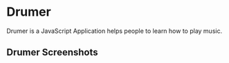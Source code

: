 # Drumer
Drumer is a JavaScript Application helps people to learn how to  play music.

## Drumer Screenshots 



